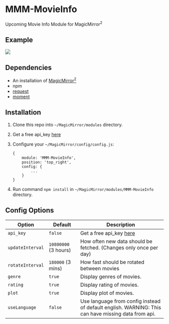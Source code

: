 # MMM-MovieInfo
Upcoming Movie Info Module for MagicMirror<sup>2</sup>

## Example

![](.github/example.jpg)

## Dependencies
  * An installation of [MagicMirror<sup>2</sup>](https://github.com/MichMich/MagicMirror)
  * npm
  * [request](https://www.npmjs.com/package/request)
  * [moment](https://www.npmjs.com/package/moment)

## Installation
 1. Clone this repo into `~/MagicMirror/modules` directory.
 2. Get a free api_key [here](https://www.themoviedb.org/faq/api)
 3. Configure your `~/MagicMirror/config/config.js`:

    ```
    {
        module: 'MMM-MovieInfo',
        position: 'top_right',
        config: {
            ...
        }
    }
    ```
 4. Run command `npm install` in `~/MagicMirror/modules/MMM-MovieInfo` directory.

## Config Options
| **Option** | **Default** | **Description** |
| --- | --- | --- |
| `api_key` | `false` | Get a free api_key [here](https://www.themoviedb.org/faq/api) |
| `updateInterval` | `10800000` (3 hours) | How often new data should be fetched. (Changes only once per day) |
| `rotateInterval` | `180000` (3 mins) | How fast should be rotated between movies |
| `genre` | `true` | Display genres of movies. |
| `rating` | `true` | Display rating of movies. |
| `plot` | `true` | Display plot of movies. |
| `useLanguage` | `false` | Use language from config instead of default english. WARNING: This can have missing data from api. |
